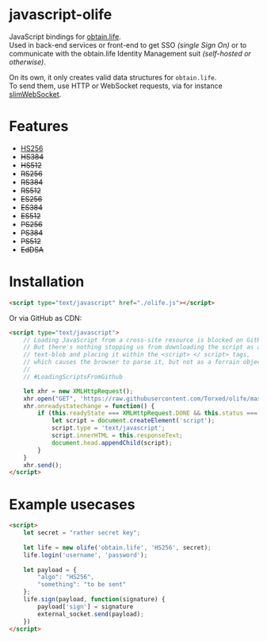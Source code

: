 # javascript-olife
JavaScript bindings for [obtain.life](https://github.com/Torxed/obtain.life).<br>
Used in back-end services or front-end to get SSO *(single Sign On)* or to communicate with the obtain.life Identity Management suit *(self-hosted or otherwise)*.

On its own, it only creates valid data structures for `obtain.life`.<br>
To send them, use HTTP or WebSocket requests, via for instance [slimWebSocket](https://github.com/Torxed/slimWebSocket).

# Features

 * [HS256](https://github.com/Torxed/javascript-olife/wiki/HS256)
 * <strike>HS384</strike>
 * <strike>HS512</strike>
 * <strike>RS256</strike>
 * <strike>RS384</strike>
 * <strike>RS512</strike>
 * <strike>ES256</strike>
 * <strike>ES384</strike>
 * <strike>ES512</strike>
 * <strike>PS256</strike>
 * <strike>PS384</strike>
 * <strike>PS512</strike>
 * <strike>EdDSA</strike>

# Installation

```html
<script type="text/javascript" href="./olife.js"></script>
```

Or via GitHub as CDN:

```html
<script type="text/javascript">
	// Loading JavaScript from a cross-site resource is blocked on GitHub.
	// But there's nothing stopping us from downloading the script as a
	// text-blob and placing it within the <script> </ script> tags,
	// which causes the browser to parse it, but not as a forrain object.
	//
	// #LoadingScriptsFromGithub

	let xhr = new XMLHttpRequest();
	xhr.open("GET", 'https://raw.githubusercontent.com/Torxed/olife/master/olife.js', true);
	xhr.onreadystatechange = function() {
		if (this.readyState === XMLHttpRequest.DONE && this.status === 200) {
			let script = document.createElement('script');
			script.type = 'text/javascript';
			script.innerHTML = this.responseText;
			document.head.appendChild(script);
		}
	}
	xhr.send();
</script>
```
# Example usecases

```html
<script>
	let secret = "rather secret key";
  
	let life = new olife('obtain.life', 'HS256', secret);
	life.login('username', 'password');
	
	let payload = {
		"algo": "HS256",
		"something": "to be sent"
	};
	life.sign(payload, function(signature) {
		payload['sign'] = signature
		external_socket.send(payload);
	})
</script>
```